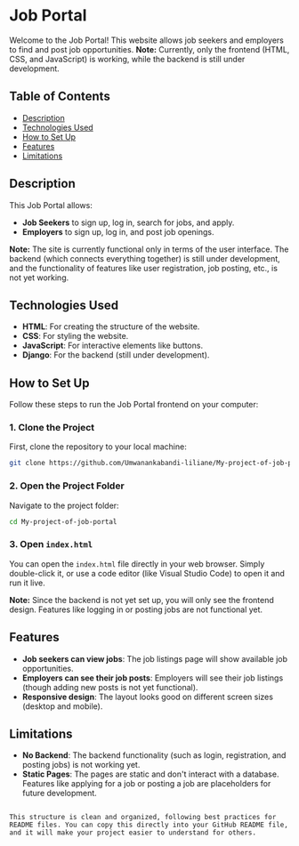 # Job Portal

Welcome to the Job Portal! This website allows job seekers and employers to find and post job opportunities. **Note:** Currently, only the frontend (HTML, CSS, and JavaScript) is working, while the backend is still under development.

## Table of Contents
- [Description](#description)
- [Technologies Used](#technologies-used)
- [How to Set Up](#how-to-set-up)
- [Features](#features)
- [Limitations](#limitations)

## Description

This Job Portal allows:

- **Job Seekers** to sign up, log in, search for jobs, and apply.
- **Employers** to sign up, log in, and post job openings.

**Note:** The site is currently functional only in terms of the user interface. The backend (which connects everything together) is still under development, and the functionality of features like user registration, job posting, etc., is not yet working.

## Technologies Used

- **HTML**: For creating the structure of the website.
- **CSS**: For styling the website.
- **JavaScript**: For interactive elements like buttons.
- **Django**: For the backend (still under development).

## How to Set Up

Follow these steps to run the Job Portal frontend on your computer:

### 1. Clone the Project

First, clone the repository to your local machine:

```bash
git clone https://github.com/Umwanankabandi-liliane/My-project-of-job-portal.git
```

### 2. Open the Project Folder

Navigate to the project folder:

```bash
cd My-project-of-job-portal
```

### 3. Open `index.html`

You can open the `index.html` file directly in your web browser. Simply double-click it, or use a code editor (like Visual Studio Code) to open it and run it live.

**Note:** Since the backend is not yet set up, you will only see the frontend design. Features like logging in or posting jobs are not functional yet.

## Features

- **Job seekers can view jobs**: The job listings page will show available job opportunities.
- **Employers can see their job posts**: Employers will see their job listings (though adding new posts is not yet functional).
- **Responsive design**: The layout looks good on different screen sizes (desktop and mobile).

## Limitations

- **No Backend**: The backend functionality (such as login, registration, and posting jobs) is not working yet.
- **Static Pages**: The pages are static and don't interact with a database. Features like applying for a job or posting a job are placeholders for future development.
```

This structure is clean and organized, following best practices for README files. You can copy this directly into your GitHub README file, and it will make your project easier to understand for others.
